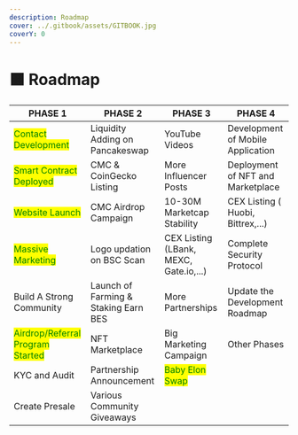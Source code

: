 ```yaml
---
description: Roadmap
cover: ../.gitbook/assets/GITBOOK.jpg
coverY: 0
---
```


# 🟧 Roadmap



| PHASE 1                                                            | PHASE 2                              | PHASE 3                                          | PHASE 4                           |
| ------------------------------------------------------------------ | ------------------------------------ | ------------------------------------------------ | --------------------------------- |
| <mark style="color:green;">Contact Development</mark>              | Liquidity Adding on Pancakeswap      | YouTube Videos                                   | Development of Mobile Application |
| <mark style="color:green;">Smart Contract Deployed</mark>          | CMC & CoinGecko Listing              | More Influencer Posts                            | Deployment of NFT and Marketplace |
| <mark style="color:green;">Website Launch</mark>                   | CMC Airdrop Campaign                 | 10-30M Marketcap Stability                       | CEX Listing ( Huobi, Bittrex,...) |
| <mark style="color:green;">Massive Marketing</mark>                | Logo updation on BSC Scan            | CEX Listing (LBank, MEXC, Gate.io,...)           | Complete Security Protocol        |
| Build A Strong Community                                           | Launch of Farming & Staking Earn BES | More Partnerships                                | Update the Development Roadmap    |
| <mark style="color:green;">Airdrop/Referral Program Started</mark> | NFT Marketplace                      | Big Marketing Campaign                           | Other Phases                      |
| KYC and Audit                                                      | Partnership Announcement             | <mark style="color:green;">Baby Elon Swap</mark> |                                   |
| Create Presale                                                     | Various Community Giveaways          |                                                  |                                   |
